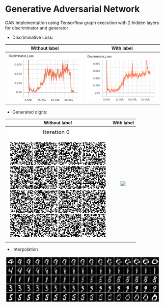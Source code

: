 # Generative Adversarial Network
GAN implementation using Tensorflow graph execution with 2 hidden layers for discriminator and generator
- Discriminative Loss:

| Without label | With label |
|:----------:|:-------------:|
| ![](images/discrimination_loss.png) | ![](images/discrimination_loss_2.png) |

- Generated digits:

| Without label | With label |
|:----------:|:-------------:|
| ![](images/output_EQWY1f.gif) | ![](images/output_5gkWej.gif) |


- Interpolation

![](images/interpolate.png)
